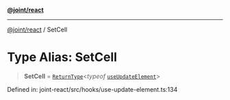 [**@joint/react**](../README.md)

***

[@joint/react](../README.md) / SetCell

# Type Alias: SetCell

> **SetCell** = [`ReturnType`](https://www.typescriptlang.org/docs/handbook/utility-types.html#returntypetype)\<*typeof* [`useUpdateElement`](../functions/useUpdateElement.md)\>

Defined in: joint-react/src/hooks/use-update-element.ts:134
